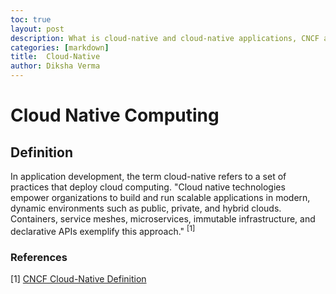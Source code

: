 ```yaml
---
toc: true
layout: post
description: What is cloud-native and cloud-native applications, CNCF and more!
categories: [markdown]
title:  Cloud-Native
author: Diksha Verma
---
```

# Cloud Native Computing
## Definition
<p>In application development, the term cloud-native refers to a set of practices that deploy cloud computing. "Cloud native technologies empower organizations to build and run scalable applications in modern, dynamic environments such as public, private, and hybrid clouds. Containers, service meshes, microservices, immutable infrastructure, and declarative APIs exemplify this approach." <sup>[1]</sup></p>






### References
[1] [CNCF Cloud-Native Definition](https://github.com/cncf/toc/blob/main/DEFINITION.md)

